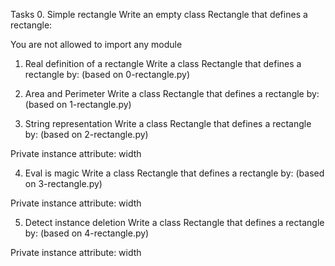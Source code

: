 Tasks
0. Simple rectangle
Write an empty class Rectangle that defines a rectangle:

You are not allowed to import any module


1. Real definition of a rectangle
Write a class Rectangle that defines a rectangle by: (based on 0-rectangle.py)


2. Area and Perimeter
Write a class Rectangle that defines a rectangle by: (based on 1-rectangle.py)


3. String representation
Write a class Rectangle that defines a rectangle by: (based on 2-rectangle.py)

Private instance attribute: width


4. Eval is magic
Write a class Rectangle that defines a rectangle by: (based on 3-rectangle.py)

Private instance attribute: width


5. Detect instance deletion
Write a class Rectangle that defines a rectangle by: (based on 4-rectangle.py)

Private instance attribute: width
